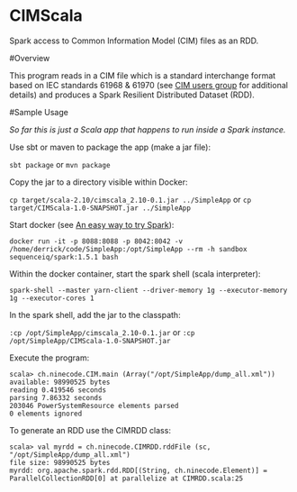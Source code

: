 CIMScala
======

Spark access to Common Information Model (CIM) files as an RDD.

#Overview

This program reads in a CIM file which is a 
standard interchange format based on IEC standards 61968 & 61970
(see [CIM users group](http://cimug.ucaiug.org/default.aspx) for additional details)
and produces a Spark Resilient Distributed Dataset (RDD).

#Sample Usage

_So far this is just a Scala app that happens to run inside a Spark instance._ 

Use sbt or maven to package the app (make a jar file):

`sbt package`
or
`mvn package`

Copy the jar to a directory visible within Docker:

`cp target/scala-2.10/cimscala_2.10-0.1.jar ../SimpleApp` 
or
`cp target/CIMScala-1.0-SNAPSHOT.jar ../SimpleApp`

Start docker (see [An easy way to try Spark](https://hub.docker.com/r/sequenceiq/spark/ "sequenceiq/spark")):

`docker run -it -p 8088:8088 -p 8042:8042 -v /home/derrick/code/SimpleApp:/opt/SimpleApp --rm -h sandbox sequenceiq/spark:1.5.1 bash` 

Within the docker container, start the spark shell (scala interpreter):

`spark-shell --master yarn-client --driver-memory 1g --executor-memory 1g --executor-cores 1` 

In the spark shell, add the jar to the classpath:

`:cp /opt/SimpleApp/cimscala_2.10-0.1.jar`
or
`:cp /opt/SimpleApp/CIMScala-1.0-SNAPSHOT.jar`

Execute the program:

	scala> ch.ninecode.CIM.main (Array("/opt/SimpleApp/dump_all.xml")) 
	available: 98990525 bytes
	reading 0.419546 seconds
	parsing 7.86332 seconds
	203046 PowerSystemResource elements parsed
	0 elements ignored

To generate an RDD use the CIMRDD class:

    scala> val myrdd = ch.ninecode.CIMRDD.rddFile (sc, "/opt/SimpleApp/dump_all.xml")
    file size: 98990525 bytes
    myrdd: org.apache.spark.rdd.RDD[(String, ch.ninecode.Element)] = ParallelCollectionRDD[0] at parallelize at CIMRDD.scala:25




